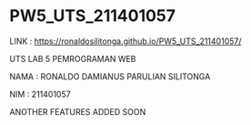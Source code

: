 # PW5_UTS_211401057

LINK : https://ronaldosilitonga.github.io/PW5_UTS_211401057/

UTS LAB 5 PEMROGRAMAN WEB 

NAMA  : RONALDO DAMIANUS PARULIAN SILITONGA

NIM   : 211401057

ANOTHER FEATURES ADDED SOON
